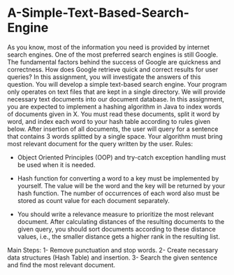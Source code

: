 # A-Simple-Text-Based-Search-Engine

As you know, most of the information you need is provided by internet search engines. One of the most preferred search engines is still Google. The fundamental factors behind the success of Google are quickness and correctness. How does Google retrieve quick and correct results for user queries? In this assignment, you will investigate the answers of this question. You will develop a simple text-based search engine. Your program only operates on text files that are kept in a single directory. We will provide necessary text documents into our document database.
In this assignment, you are expected to implement a hashing algorithm in Java to index words of documents given in X. You must read these documents, split it word by word, and index each word to your hash table according to rules given below. After insertion of all documents, the user will query for a sentence that contains 3 words splitted by a single space. Your algorithm must bring most relevant document for the query written by the user.
Rules:
- Object Oriented Principles (OOP) and try-catch exception handling must be used when it is needed.
- Hash function for converting a word to a key must be implemented by yourself. The value will be the word and the key will be returned by your hash function. The number of occurrences of each word also must be stored as count value for each document separately. 

- You should write a relevance measure to prioritize the most relevant document. After calculating distances of the resulting documents to the given query, you should sort documents according to these distance values, i.e., the smaller distance gets a higher rank in the resulting list.

Main Steps:
1-	Remove punctuation and stop words.
2-	Create necessary data structures (Hash Table) and insertion.
3-	Search the given sentence and find the most relevant document.
